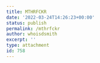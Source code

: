 ```yaml
---
title: MTHRFCKR
date: '2022-03-24T14:26:23+00:00'
status: publish
permalink: /mthrfckr
author: whoisdsmith
excerpt: ''
type: attachment
id: 758
---
```

<!DOCTYPE html PUBLIC "-//W3C//DTD HTML 4.0 Transitional//EN" "http://www.w3.org/TR/REC-html40/loose.dtd">
<?xml encoding="UTF-8">
